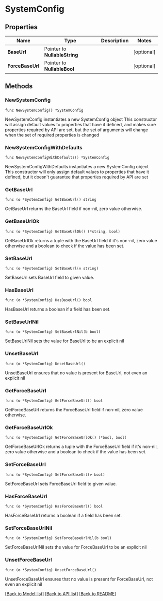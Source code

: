 # SystemConfig

## Properties

Name | Type | Description | Notes
------------ | ------------- | ------------- | -------------
**BaseUrl** | Pointer to **NullableString** |  | [optional] 
**ForceBaseUrl** | Pointer to **NullableBool** |  | [optional] 

## Methods

### NewSystemConfig

`func NewSystemConfig() *SystemConfig`

NewSystemConfig instantiates a new SystemConfig object
This constructor will assign default values to properties that have it defined,
and makes sure properties required by API are set, but the set of arguments
will change when the set of required properties is changed

### NewSystemConfigWithDefaults

`func NewSystemConfigWithDefaults() *SystemConfig`

NewSystemConfigWithDefaults instantiates a new SystemConfig object
This constructor will only assign default values to properties that have it defined,
but it doesn't guarantee that properties required by API are set

### GetBaseUrl

`func (o *SystemConfig) GetBaseUrl() string`

GetBaseUrl returns the BaseUrl field if non-nil, zero value otherwise.

### GetBaseUrlOk

`func (o *SystemConfig) GetBaseUrlOk() (*string, bool)`

GetBaseUrlOk returns a tuple with the BaseUrl field if it's non-nil, zero value otherwise
and a boolean to check if the value has been set.

### SetBaseUrl

`func (o *SystemConfig) SetBaseUrl(v string)`

SetBaseUrl sets BaseUrl field to given value.

### HasBaseUrl

`func (o *SystemConfig) HasBaseUrl() bool`

HasBaseUrl returns a boolean if a field has been set.

### SetBaseUrlNil

`func (o *SystemConfig) SetBaseUrlNil(b bool)`

 SetBaseUrlNil sets the value for BaseUrl to be an explicit nil

### UnsetBaseUrl
`func (o *SystemConfig) UnsetBaseUrl()`

UnsetBaseUrl ensures that no value is present for BaseUrl, not even an explicit nil
### GetForceBaseUrl

`func (o *SystemConfig) GetForceBaseUrl() bool`

GetForceBaseUrl returns the ForceBaseUrl field if non-nil, zero value otherwise.

### GetForceBaseUrlOk

`func (o *SystemConfig) GetForceBaseUrlOk() (*bool, bool)`

GetForceBaseUrlOk returns a tuple with the ForceBaseUrl field if it's non-nil, zero value otherwise
and a boolean to check if the value has been set.

### SetForceBaseUrl

`func (o *SystemConfig) SetForceBaseUrl(v bool)`

SetForceBaseUrl sets ForceBaseUrl field to given value.

### HasForceBaseUrl

`func (o *SystemConfig) HasForceBaseUrl() bool`

HasForceBaseUrl returns a boolean if a field has been set.

### SetForceBaseUrlNil

`func (o *SystemConfig) SetForceBaseUrlNil(b bool)`

 SetForceBaseUrlNil sets the value for ForceBaseUrl to be an explicit nil

### UnsetForceBaseUrl
`func (o *SystemConfig) UnsetForceBaseUrl()`

UnsetForceBaseUrl ensures that no value is present for ForceBaseUrl, not even an explicit nil

[[Back to Model list]](../README.md#documentation-for-models) [[Back to API list]](../README.md#documentation-for-api-endpoints) [[Back to README]](../README.md)


